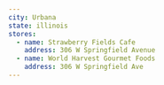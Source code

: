 ```yaml
---
city: Urbana
state: illinois
stores:
  - name: Strawberry Fields Cafe
    address: 306 W Springfield Avenue
  - name: World Harvest Gourmet Foods
    address: 306 W Springfield Ave
---
```


